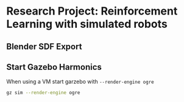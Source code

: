 # Research Project: Reinforcement Learning with simulated robots

## Blender SDF Export

## Start Gazebo Harmonics

When using a VM start garzebo with `--render-engine ogre`

```bash
gz sim --render-engine ogre
```